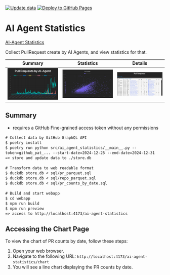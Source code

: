 [![Update data](https://github.com/kaakaa/ai-agent-statistics/actions/workflows/update.yml/badge.svg)](https://github.com/kaakaa/ai-agent-statistics/actions/workflows/update.yml) [![Deploy to GitHub Pages](https://github.com/kaakaa/ai-agent-statistics/actions/workflows/deploy.yml/badge.svg)](https://github.com/kaakaa/ai-agent-statistics/actions/workflows/deploy.yml)

# AI Agent Statistics

[AI\-Agent Statistics](https://kaakaa.github.io/ai-agent-statistics/)

Collect PullRequest create by AI Agents, and view statistics for that.

| Summary | Statistics | Details |
|:-:|:-:|:-:|
| [![](./assets/view_summary.png)](./assets/view_summary.png) | [![](./assets/view_statistics.png)](./assets/view_statistics.png) |[![](./assets/view_details.png)](./assets/view_details.png) |

## Summary

* requires a GitHub Fine-grained access token without any permissions

```
# Collect data by GitHub GraphQL API
$ poetry install
$ poetry run python src/ai_agent_statistics/__main__.py --token=github_pat_... --start-date=2024-12-25 --end-date=2024-12-31
=> store and update data to ./store.db

# Transform data to web readable format
$ duckdb store.db < sql/pr_parquet.sql
$ duckdb store.db < sql/repo_parquet.sql
$ duckdb store.db < sql/pr_counts_by_date.sql

# Build and start webapp
$ cd webapp
$ npm run build
$ npm run preview
=> access to http://localhost:4173/ai-agent-statistics
```

## Accessing the Chart Page

To view the chart of PR counts by date, follow these steps:

1. Open your web browser.
2. Navigate to the following URL: `http://localhost:4173/ai-agent-statistics/chart`
3. You will see a line chart displaying the PR counts by date.
